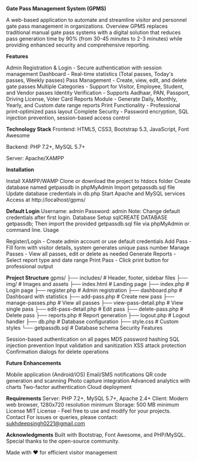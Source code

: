 **Gate Pass Management System (GPMS)**

A web-based application to automate and streamline visitor and personnel gate pass management in organizations.
Overview
GPMS replaces traditional manual gate pass systems with a digital solution that reduces pass generation time by 90% (from 30-45 minutes to 2-3 minutes) while providing enhanced security and comprehensive reporting.

**Features**

Admin Registration & Login - Secure authentication with session management
Dashboard - Real-time statistics (Total passes, Today's passes, Weekly passes)
Pass Management - Create, view, edit, and delete gate passes
Multiple Categories - Support for Visitor, Employee, Student, and Vendor passes
Identity Verification - Supports Aadhaar, PAN, Passport, Driving License, Voter Card
Reports Module - Generate Daily, Monthly, Yearly, and Custom date range reports
Print Functionality - Professional print-optimized pass layout
Complete Security - Password encryption, SQL injection prevention, session-based access control

**Technology Stack**
Frontend: HTML5, CSS3, Bootstrap 5.3, JavaScript, Font Awesome

Backend: PHP 7.2+, MySQL 5.7+

Server: Apache/XAMPP


**Installation**

Install XAMPP/WAMP
Clone or download the project to htdocs folder
Create database named getpassdb in phpMyAdmin
Import getpassdb.sql file
Update database credentials in db.php
Start Apache and MySQL services
Access at http://localhost/gpms/

**Default Login**
Username: admin
Password: admin
Note: Change default credentials after first login.
Database Setup
sqlCREATE DATABASE getpassdb;
Then import the provided getpassdb.sql file via phpMyAdmin or command line.
Usage

Register/Login - Create admin account or use default credentials
Add Pass - Fill form with visitor details, system generates unique pass number
Manage Passes - View all passes, edit or delete as needed
Generate Reports - Select report type and date range
Print Pass - Click print button for professional output

**Project Structure**
gpms/
├── includes/          # Header, footer, sidebar files
├── img/              # Images and assets
├── index.html        # Landing page
├── index.php         # Login page
├── register.php      # Admin registration
├── dashboard.php     # Dashboard with statistics
├── add-pass.php      # Create new pass
├── manage-passes.php # View all passes
├── view-pass-detail.php # View single pass
├── edit-pass-detail.php # Edit pass
├── delete-pass.php   # Delete pass
├── reports.php       # Report generation
├── logout.php        # Logout handler
├── db.php           # Database configuration
├── style.css        # Custom styles
└── getpassdb.sql    # Database schema
Security Features

Session-based authentication on all pages
MD5 password hashing
SQL injection prevention
Input validation and sanitization
XSS attack protection
Confirmation dialogs for delete operations


**Future Enhancements**

Mobile application (Android/iOS)
Email/SMS notifications
QR code generation and scanning
Photo capture integration
Advanced analytics with charts
Two-factor authentication
Cloud deployment

**Requirements**
Server: PHP 7.2+, MySQL 5.7+, Apache 2.4+
Client: Modern web browser, 1280x720 resolution minimum
Storage: 500 MB minimum
License
MIT License - Feel free to use and modify for your projects.
Contact
For issues or queries, please contact: sukhdeepsingh0221@gmail.com

**Acknowledgments**
Built with Bootstrap, Font Awesome, and PHP/MySQL. Special thanks to the open-source community.

Made with ❤️ for efficient visitor management
